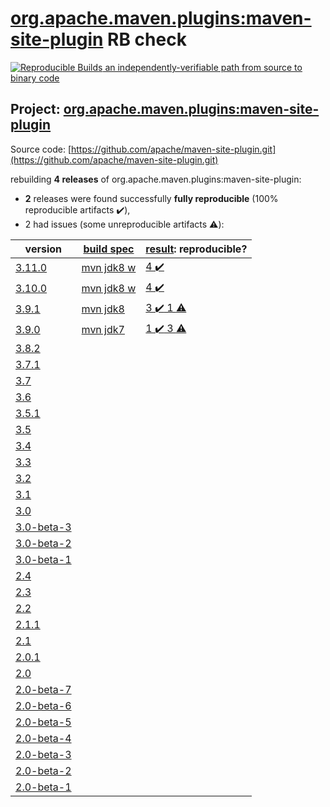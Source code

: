 [org.apache.maven.plugins:maven-site-plugin](https://search.maven.org/artifact/org.apache.maven.plugins/maven-site-plugin/) RB check
=======

[![Reproducible Builds](https://reproducible-builds.org/images/logos/rb.svg) an independently-verifiable path from source to binary code](https://reproducible-builds.org/)

## Project: [org.apache.maven.plugins:maven-site-plugin](https://search.maven.org/artifact/org.apache.maven.plugins/maven-site-plugin/)

Source code: [https://github.com/apache/maven-site-plugin.git](https://github.com/apache/maven-site-plugin.git)

rebuilding **4 releases** of org.apache.maven.plugins:maven-site-plugin:
- **2** releases were found successfully **fully reproducible** (100% reproducible artifacts :heavy_check_mark:),
- 2 had issues (some unreproducible artifacts :warning:):

| version | [build spec](BUILDSPEC.md) | [result](https://reproducible-builds.org/docs/jvm/): reproducible? |
| -- | --------- | ------ |
| [3.11.0](https://search.maven.org/artifact/org.apache.maven.plugins/maven-site-plugin/3.11.0/pom) | [mvn jdk8 w](maven-site-plugin-3.11.0.buildspec) | [4 :heavy_check_mark: ](maven-site-plugin-3.11.0.buildcompare) |
| [3.10.0](https://search.maven.org/artifact/org.apache.maven.plugins/maven-site-plugin/3.10.0/pom) | [mvn jdk8 w](maven-site-plugin-3.10.0.buildspec) | [4 :heavy_check_mark: ](maven-site-plugin-3.10.0.buildcompare) |
| [3.9.1](https://search.maven.org/artifact/org.apache.maven.plugins/maven-site-plugin/3.9.1/pom) | [mvn jdk8](maven-site-plugin-3.9.1.buildspec) | [3 :heavy_check_mark:  1 :warning:](maven-site-plugin-3.9.1.buildcompare) |
| [3.9.0](https://search.maven.org/artifact/org.apache.maven.plugins/maven-site-plugin/3.9.0/pom) | [mvn jdk7](maven-site-plugin-3.9.0.buildspec) | [1 :heavy_check_mark:  3 :warning:](maven-site-plugin-3.9.0.buildcompare) |
| [3.8.2](https://search.maven.org/artifact/org.apache.maven.plugins/maven-site-plugin/3.8.2/pom) | | |
| [3.7.1](https://search.maven.org/artifact/org.apache.maven.plugins/maven-site-plugin/3.7.1/pom) | | |
| [3.7](https://search.maven.org/artifact/org.apache.maven.plugins/maven-site-plugin/3.7/pom) | | |
| [3.6](https://search.maven.org/artifact/org.apache.maven.plugins/maven-site-plugin/3.6/pom) | | |
| [3.5.1](https://search.maven.org/artifact/org.apache.maven.plugins/maven-site-plugin/3.5.1/pom) | | |
| [3.5](https://search.maven.org/artifact/org.apache.maven.plugins/maven-site-plugin/3.5/pom) | | |
| [3.4](https://search.maven.org/artifact/org.apache.maven.plugins/maven-site-plugin/3.4/pom) | | |
| [3.3](https://search.maven.org/artifact/org.apache.maven.plugins/maven-site-plugin/3.3/pom) | | |
| [3.2](https://search.maven.org/artifact/org.apache.maven.plugins/maven-site-plugin/3.2/pom) | | |
| [3.1](https://search.maven.org/artifact/org.apache.maven.plugins/maven-site-plugin/3.1/pom) | | |
| [3.0](https://search.maven.org/artifact/org.apache.maven.plugins/maven-site-plugin/3.0/pom) | | |
| [3.0-beta-3](https://search.maven.org/artifact/org.apache.maven.plugins/maven-site-plugin/3.0-beta-3/pom) | | |
| [3.0-beta-2](https://search.maven.org/artifact/org.apache.maven.plugins/maven-site-plugin/3.0-beta-2/pom) | | |
| [3.0-beta-1](https://search.maven.org/artifact/org.apache.maven.plugins/maven-site-plugin/3.0-beta-1/pom) | | |
| [2.4](https://search.maven.org/artifact/org.apache.maven.plugins/maven-site-plugin/2.4/pom) | | |
| [2.3](https://search.maven.org/artifact/org.apache.maven.plugins/maven-site-plugin/2.3/pom) | | |
| [2.2](https://search.maven.org/artifact/org.apache.maven.plugins/maven-site-plugin/2.2/pom) | | |
| [2.1.1](https://search.maven.org/artifact/org.apache.maven.plugins/maven-site-plugin/2.1.1/pom) | | |
| [2.1](https://search.maven.org/artifact/org.apache.maven.plugins/maven-site-plugin/2.1/pom) | | |
| [2.0.1](https://search.maven.org/artifact/org.apache.maven.plugins/maven-site-plugin/2.0.1/pom) | | |
| [2.0](https://search.maven.org/artifact/org.apache.maven.plugins/maven-site-plugin/2.0/pom) | | |
| [2.0-beta-7](https://search.maven.org/artifact/org.apache.maven.plugins/maven-site-plugin/2.0-beta-7/pom) | | |
| [2.0-beta-6](https://search.maven.org/artifact/org.apache.maven.plugins/maven-site-plugin/2.0-beta-6/pom) | | |
| [2.0-beta-5](https://search.maven.org/artifact/org.apache.maven.plugins/maven-site-plugin/2.0-beta-5/pom) | | |
| [2.0-beta-4](https://search.maven.org/artifact/org.apache.maven.plugins/maven-site-plugin/2.0-beta-4/pom) | | |
| [2.0-beta-3](https://search.maven.org/artifact/org.apache.maven.plugins/maven-site-plugin/2.0-beta-3/pom) | | |
| [2.0-beta-2](https://search.maven.org/artifact/org.apache.maven.plugins/maven-site-plugin/2.0-beta-2/pom) | | |
| [2.0-beta-1](https://search.maven.org/artifact/org.apache.maven.plugins/maven-site-plugin/2.0-beta-1/pom) | | |
